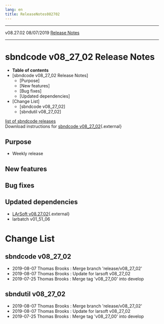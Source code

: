 ```yaml
---
lang: en
title: ReleaseNotes082702
---
```


  ----------- ------------ -- -- ------------------------------------------------------
  v08.27.02   08/07/2019         [Release Notes](ReleaseNotes082702.html)
  ----------- ------------ -- -- ------------------------------------------------------



sbndcode v08\_27\_02 Release Notes
======================================================================================

-   **Table of contents**
-   [sbndcode v08\_27\_02 Release
    Notes]
    -   [Purpose]
    -   [New features]
    -   [Bug fixes]
    -   [Updated dependencies]
-   [Change List]
    -   [sbndcode v08\_27\_02]
    -   [sbndutil v08\_27\_02]

[list of sbndcode
releases](List_of_SBND_code_releases.html)\
Download instructions for [sbndcode
v08\_27\_02](http://scisoft.fnal.gov/scisoft/bundles/sbnd/v08_27_02/sbndcode-v08_27_02.html){.external}



Purpose
----------------------------------

-   Weekly release



New features
--------------------------------------------



Bug fixes
--------------------------------------



Updated dependencies
------------------------------------------------------------

-   [LArSoft
    v08.27.02](https://cdcvs.fnal.gov/redmine/projects/larsoft/wiki/ReleaseNotes082702){.external}
-   larbatch v01\_51\_06



Change List
==========================================



sbndcode v08\_27\_02
----------------------------------------------------------

-   2019-08-07 Thomas Brooks : Merge branch \'release/v08\_27\_02\'
-   2019-08-07 Thomas Brooks : Update for larsoft v08\_27\_02
-   2019-07-25 Thomas Brooks : Merge tag \'v08\_27\_00\' into develop



sbndutil v08\_27\_02
----------------------------------------------------------

-   2019-08-07 Thomas Brooks : Merge branch \'release/v08\_27\_02\'
-   2019-08-07 Thomas Brooks : Update for larsoft v08\_27\_02
-   2019-07-25 Thomas Brooks : Merge tag \'v08\_27\_00\' into develop
